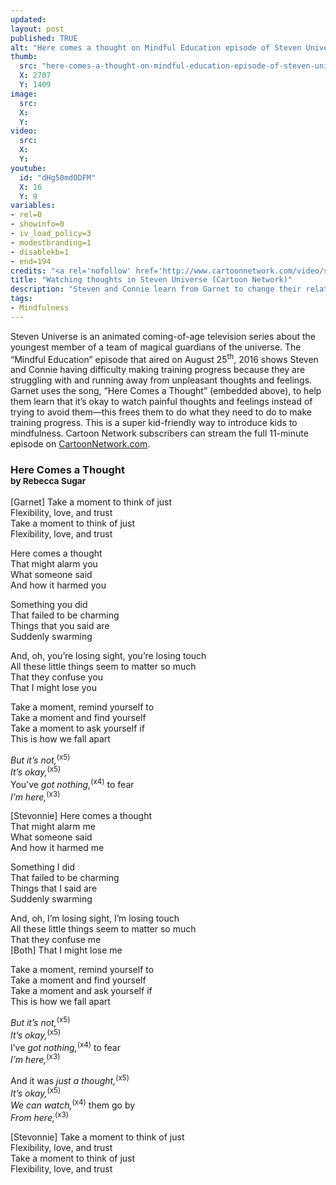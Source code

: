 ```yaml
---
updated:
layout: post
published: TRUE
alt: "Here comes a thought on Mindful Education episode of Steven Universe on Cartoon Network"
thumb:
  src: "here-comes-a-thought-on-mindful-education-episode-of-steven-universe-on-cartoon-network.jpg"
  X: 2707
  Y: 1409
image:
  src: 
  X: 
  Y: 
video:
  src:
  X: 
  Y: 
youtube:
  id: "dHg50mdODFM"
  X: 16
  Y: 9
variables: 
- rel=0
- showinfo=0
- iv_load_policy=3
- modestbranding=1
- disablekb=1
- end=194
credits: "<a rel='nofollow' href='http://www.cartoonnetwork.com/video/steven-universe/mindful-education-episode.html'>Steven Universe &copy;&nbsp;Cartoon&nbsp;Network</a>"
title: "Watching thoughts in Steven Universe (Cartoon Network)"
description: "Steven and Connie learn from Garnet to change their relationship with unpleasant thoughts and feelings, instead of trying to get rid of them."
tags:
- Mindfulness
---
```

Steven Universe is an animated coming-of-age television series about the youngest member of a team of magical guardians of the universe. The “Mindful Education” episode that aired on August 25<sup>th</sup>, 2016 shows Steven and Connie having difficulty making training progress because they are struggling with and running away from unpleasant thoughts and feelings. Garnet uses the song, “Here Comes a Thought” (embedded above), to help them learn that it’s okay to watch painful thoughts and feelings instead of trying to avoid them&mdash;this frees them to do what they need to do to make training progress. This is a super kid-friendly way to introduce kids to mindfulness. Cartoon Network subscribers can stream the full 11-minute episode on <a rel='nofollow' href='http://www.cartoonnetwork.com/video/steven-universe/mindful-education-episode.html'>CartoonNetwork.com</a>.
<div class="lyrics">
	<h3>Here Comes a Thought<br><small>by Rebecca Sugar</small></h3>
	<div>
		<p>
			[Garnet] Take a moment to think of just<br>
			Flexibility, love, and trust<br>
			Take a moment to think of just<br>
			Flexibility, love, and trust
		</p>
		<p>
			Here comes a thought<br>
			That might alarm you<br>
			What someone said<br>
			And how it harmed you
		</p>
		<p>
			Something you did<br>
			That failed to be charming<br>
			Things that you said are<br>
			Suddenly swarming
		</p>
		<p>
			And, oh, you’re losing sight, you’re losing touch<br>
			All these little things seem to matter so much<br>
			That they confuse you<br>
			That I might lose you
		</p>
		<p>
			Take a moment, remind yourself to<br>
			Take a moment and find yourself<br>
			Take a moment to ask yourself if<br>
			This is how we fall apart
		</p>
		<p>
			<i>But it’s not,</i><sup>(x5)</sup><br>
			<i>It’s okay,</i><sup>(x5)</sup><br>
			You’ve <i>got nothing,</i><sup>(x4)</sup> to fear<br>
			<i>I’m here,</i><sup>(x3)</sup>
		</p>
		<p>
			[Stevonnie] Here comes a thought<br>
			That might alarm me<br>
			What someone said<br>
			And how it harmed me
		</p>
		<p>
			Something I did<br>
			That failed to be charming<br>
			Things that I said are<br>
			Suddenly swarming
		</p>
		<p>
			And, oh, I’m losing sight, I’m losing touch<br>
			All these little things seem to matter so much<br>
			That they confuse me<br>
			[Both] That I might lose me
		</p>
		<p>
			Take a moment, remind yourself to<br>
			Take a moment and find yourself<br>
			Take a moment and ask yourself if<br>
			This is how we fall apart
		</p>
		<p>
			<i>But it’s not,</i><sup>(x5)</sup><br>
			<i>It’s okay,</i><sup>(x5)</sup><br>
			I’ve <i>got nothing,</i><sup>(x4)</sup> to fear<br>
			<i>I’m here,</i><sup>(x3)</sup>
		</p>
		<p>
			And it was <i>just a thought,</i><sup>(x5)</sup><br>
			<i>It’s okay,</i><sup>(x5)</sup><br>
			<i>We can watch,</i><sup>(x4)</sup> them go by<br>
			<i>From here,</i><sup>(x3)</sup>
		</p>
		<p>
			[Stevonnie] Take a moment to think of just<br>
			Flexibility, love, and trust<br>
			Take a moment to think of just<br>
			Flexibility, love, and trust
		</p>
	</div>
</div>